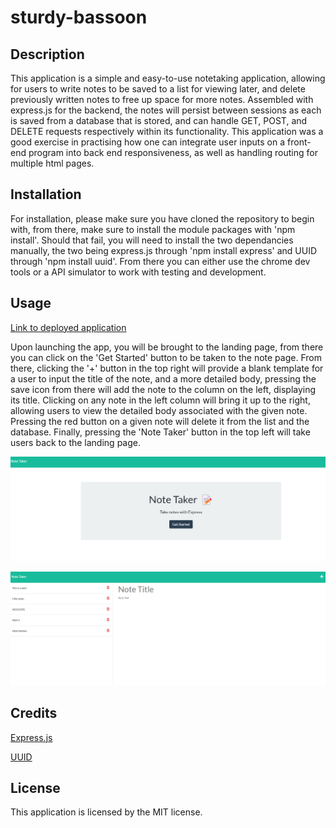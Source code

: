 # sturdy-bassoon

## Description

This application is a simple and easy-to-use notetaking application, allowing for users to write notes to be saved to a list for viewing later, and delete previously
written notes to free up space for more notes. Assembled with express.js for the backend, the notes will persist between sessions as each is saved from a database that is stored, and can handle GET, POST, and DELETE requests respectively within its functionality. This application was a good exercise in practising how one can integrate
user inputs on a front-end program into back end responsiveness, as well as handling routing for multiple html pages.

## Installation

For installation, please make sure you have cloned the repository to begin with, from there, make sure to install the module packages with 'npm install'. Should that
fail, you will need to install the two dependancies manually, the two being express.js through 'npm install express' and UUID through 'npm install uuid'. From there you
can either use the chrome dev tools or a API simulator to work with testing and development.

## Usage

[Link to deployed application](https://fathomless-citadel-37887.herokuapp.com/)

Upon launching the app, you will be brought to the landing page, from there you can click on the 'Get Started' button to be taken to the note page. From there, clicking
the '+' button in the top right will provide a blank template for a user to input the title of the note, and a more detailed body, pressing the save icon from there will
add the note to the column on the left, displaying its title. Clicking on any note in the left column will bring it up to the right, allowing users to view the detailed
body associated with the given note. Pressing the red button on a given note will delete it from the list and the database. Finally, pressing the 'Note Taker' button
in the top left will take users back to the landing page.

![Screenshot Of the Landing Page](./public/assets/images/note-taken-landing-screenshot.png)

![Screenshot Of the Notes Page](./public/assets/images/note-taken-list-screenshot.png)

## Credits

[Express.js](https://expressjs.com/)

[UUID](https://www.npmjs.com/package/uuid)

## License

This application is licensed by the MIT license.
